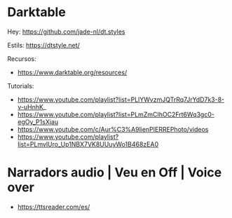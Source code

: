 # Darktable

Hey: https://github.com/jade-nl/dt.styles

Estils: https://dtstyle.net/

Recursos:
- https://www.darktable.org/resources/

Tutorials:
- https://www.youtube.com/playlist?list=PLlYWvzmJQTrRq7JrYdD7k3-8-v-uHnhK_
- https://www.youtube.com/playlist?list=PLmZmCIhOC2Frt6Wq3gc0-egOy_P1sXjau
- https://www.youtube.com/c/Aur%C3%A9lienPIERREPhoto/videos
- https://www.youtube.com/playlist?list=PLmvlUro_Up1NBX7VK8UUuyWo1B468zEA0

# Narradors audio | Veu en Off | Voice over

- https://ttsreader.com/es/
